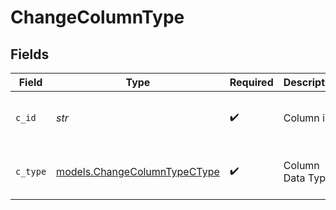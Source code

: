 # ChangeColumnType


## Fields

| Field                                                              | Type                                                               | Required                                                           | Description                                                        | Example                                                            |
| ------------------------------------------------------------------ | ------------------------------------------------------------------ | ------------------------------------------------------------------ | ------------------------------------------------------------------ | ------------------------------------------------------------------ |
| `c_id`                                                             | *str*                                                              | :heavy_check_mark:                                                 | Column id                                                          | {<br/>"value": "column_2"<br/>}                                    |
| `c_type`                                                           | [models.ChangeColumnTypeCType](../models/changecolumntypectype.md) | :heavy_check_mark:                                                 | Column Data Type                                                   | {<br/>"value": "numeric"<br/>}                                     |